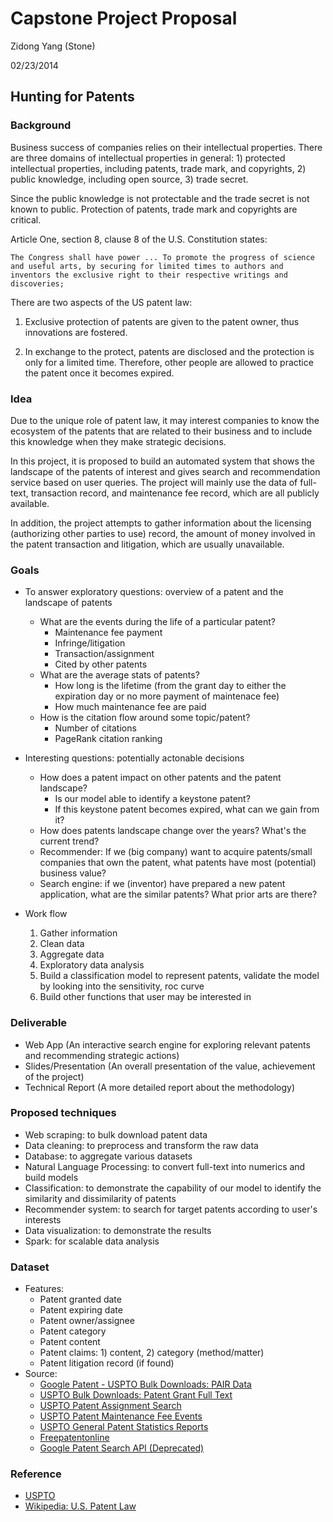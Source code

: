 # Capstone Project Proposal

Zidong Yang (Stone)

02/23/2014

## Hunting for Patents

### Background
Business success of companies relies on their intellectual properties. There are three domains of intellectual properties in general: 1) protected intellectual properties, including patents, trade mark, and copyrights, 2) public knowledge, including open source, 3) trade secret.

Since the public knowledge is not protectable and the trade secret is not known to public. Protection of patents, trade mark and copyrights are critical. 

Article One, section 8, clause 8 of the U.S. Constitution states:

```The Congress shall have power ... To promote the progress of science and useful arts, by securing for limited times to authors and inventors the exclusive right to their respective writings and discoveries;```

There are two aspects of the US patent law:

1) Exclusive protection of patents are given to the patent owner, thus innovations are fostered.

2) In exchange to the protect, patents are disclosed and the protection is only for a limited time. Therefore, other people are allowed to practice the patent once it becomes expired.

### Idea
Due to the unique role of patent law, it may interest companies to know the ecosystem of the patents that are related to their business and to include this knowledge when they make strategic decisions.

In this project, it is proposed to build an automated system that shows the landscape of the patents of interest and gives search and recommendation service based on user queries. The project will mainly use the data of full-text, transaction record, and maintenance fee record, which are all publicly available. 

In addition, the project attempts to gather information about the licensing (authorizing other parties to use) record, the amount of money involved in the patent transaction and litigation, which are usually unavailable.

### Goals
* To answer exploratory questions: overview of a patent and the landscape of patents
	* What are the events during the life of a particular patent?
		* Maintenance fee payment
		* Infringe/litigation
		* Transaction/assignment
		* Cited by other patents
	* What are the average stats of patents?
		* How long is the lifetime (from the grant day to either the expiration day or no more payment of maintenace fee)
		* How much maintenance fee are paid
	* How is the citation flow around some topic/patent?
		* Number of citations
		* PageRank citation ranking

* Interesting questions: potentially actonable decisions
	* How does a patent impact on other patents and the patent landscape? 
		* Is our model able to identify a keystone patent?
		* If this keystone patent becomes expired, what can we gain from it?
	* How does patents landscape change over the years? What's the current trend?
	* Recommender: If we (big company) want to acquire patents/small companies that own the patent, what patents have most (potential) business value? 
	* Search engine: if we (inventor) have prepared a new patent application, what are the similar patents? What prior arts are there? 

* Work flow
	1. Gather information
	2. Clean data
	3. Aggregate data
	4. Exploratory data analysis
	5. Build a classification model to represent patents, validate the model by looking into the sensitivity, roc curve
	6. Build other functions that user may be interested in


### Deliverable
* Web App (An interactive search engine for exploring relevant patents and recommending strategic actions)
* Slides/Presentation (An overall presentation of the value, achievement of the project)
* Technical Report (A more detailed report about the methodology)

### Proposed techniques
* Web scraping: to bulk download patent data
* Data cleaning: to preprocess and transform the raw data
* Database: to aggregate various datasets
* Natural Language Processing: to convert full-text into numerics and build models
* Classification: to demonstrate the capability of our model to identify the similarity and dissimilarity of patents
* Recommender system: to search for target patents according to user's interests
* Data visualization: to demonstrate the results
* Spark: for scalable data analysis

### Dataset
* Features: 
	* Patent granted date
	* Patent expiring date
	* Patent owner/assignee
	* Patent category
	* Patent content
	* Patent claims: 1) content, 2) category (method/matter)
	* Patent litigation record (if found)
* Source: 
	* [Google Patent - USPTO Bulk Downloads: PAIR Data](http://www.google.com/googlebooks/uspto-patents-pair.html)
	* [USPTO Bulk Downloads: Patent Grant Full Text](http://www.google.com/googlebooks/uspto-patents-grants-text.html)
	* [USPTO Patent Assignment Search](http://assignment.uspto.gov) 
	* [USPTO Patent Maintenance Fee Events](https://eipweb.uspto.gov/MaintFeeEvents/)
	* [USPTO General Patent Statistics Reports](http://www.uspto.gov/web/offices/ac/ido/oeip/taf/reports.htm)
	* [Freepatentonline](http://www.freepatentsonline.com)
	* [Google Patent Search API (Deprecated)](https://developers.google.com/patent-search/)

### Reference
* [USPTO](http://www.uspto.gov/patent)
* [Wikipedia: U.S. Patent Law](http://en.wikipedia.org/wiki/United_States_patent_law)
